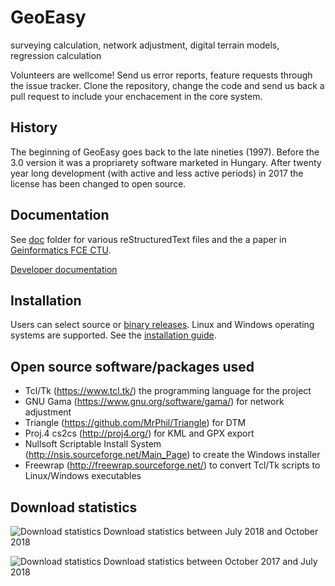 # GeoEasy
surveying calculation, network adjustment, digital terrain models, regression calculation

Volunteers are wellcome! Send us error reports, feature requests through the issue tracker. 
Clone the repository, change the code and send us back a pull request to include your
enchacement in the core system.

## History

The beginning of GeoEasy goes back to the late nineties (1997). Before the 3.0 
version it was a propriarety software marketed in Hungary. After twenty
year long development (with active and less active periods) in 2017 the license
has been changed to open source.

## Documentation

See [doc](./doc) folder for various reStructuredText files and the a paper in [Geinformatics FCE CTU](https://ojs.cvut.cz/ojs/index.php/gi/article/view/gi.17.2.1/4642).

[Developer documentation](http://digikom.hu/tcldoc/)

## Installation

Users can select source or [binary releases](http://digikom.hu/english/geo_easy_e.html). Linux and Windows operating
systems are supported. See the [installation guide](doc/install.rst).

## Open source software/packages used

* Tcl/Tk (https://www.tcl.tk/) the programming language for the project
* GNU Gama (https://www.gnu.org/software/gama/) for network adjustment
* Triangle (https://github.com/MrPhil/Triangle) for DTM
* Proj.4 cs2cs (http://proj4.org/) for KML and GPX export
* Nullsoft Scriptable Install System (http://nsis.sourceforge.net/Main_Page) to create the Windows installer
* Freewrap (http://freewrap.sourceforge.net/) to convert Tcl/Tk scripts to Linux/Windows executables

## Download statistics

![Download statistics](https://github.com/zsiki/GeoEasy/blob/master/doc/stat1.png "Download statistics from October 2017 to July 2018")
Download statistics between July 2018 and October 2018

![Download statistics](https://github.com/zsiki/GeoEasy/blob/master/doc/stat.png "Download statistics from October 2017 to July 2018")
Download statistics between October 2017 and July 2018
